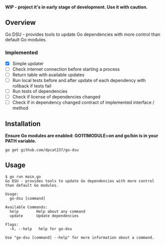 #### WIP - project it's in early stage of development. Use it with caution.

## Overview

Go DSU - provides tools to update Go dependencies with more control than default Go modules.

### Implemented
- [x] Simple updater
- [ ] Check internet connection before starting a process
- [ ] Return table with available updates
- [ ] Run local tests before and after update of each dependency with rollback if tests fail
- [ ] Run tests of dependencies
- [ ] Check if license of dependencies changed
- [ ] Check if in dependency changed contract of implemented interface / method

## Installation

**Ensure Go modules are enabled: GO111MODULE=on and go/bin is in your PATH variable.**

    go get github.com/dpcat237/go-dsu

## Usage

```
$ go run main.go             
Go DSU - provides tools to update Go dependencies with more control than default Go modules.

Usage:
  go-dsu [command]

Available Commands:
  help        Help about any command
  update      Update dependencies

Flags:
  -h, --help   help for go-dsu

Use "go-dsu [command] --help" for more information about a command.
```